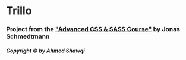 # Trillo
### Project from the ["Advanced CSS & SASS Course"](https://www.udemy.com/course/advanced-css-and-sass/) by Jonas Schmedtmann
##### Copyright &copy; by Ahmed Shawqi
